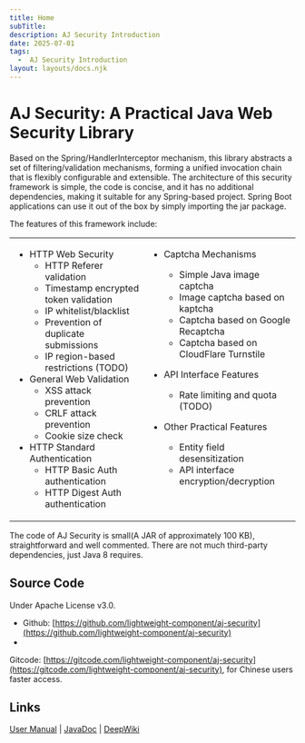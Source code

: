 ```yaml
---
title: Home
subTitle: 
description: AJ Security Introduction
date: 2025-07-01
tags:
  -  AJ Security Introduction
layout: layouts/docs.njk
---
```


# AJ Security: A Practical Java Web Security Library

Based on the Spring/HandlerInterceptor mechanism, this library abstracts a set of filtering/validation mechanisms,
forming a unified invocation chain that is flexibly configurable and extensible. The architecture of this security
framework is simple, the code is concise, and it has no additional dependencies, making it suitable for any Spring-based
project. Spring Boot applications can use it out of the box by simply importing the jar package.

The features of this framework include:

<style>
  table, table td { 
    border: 0!important;
  }
  table td {
    text-align: left;
    vertical-align: top;
  }
</style>
<table><tr><td>

- HTTP Web Security
    - HTTP Referer validation
    - Timestamp encrypted token validation
    - IP whitelist/blacklist
    - Prevention of duplicate submissions
    - IP region-based restrictions (TODO)
- General Web Validation
    - XSS attack prevention
    - CRLF attack prevention
    - Cookie size check
- HTTP Standard Authentication
    - HTTP Basic Auth authentication
    - HTTP Digest Auth authentication

</td>

<td>

- Captcha Mechanisms
    - Simple Java image captcha
    - Image captcha based on kaptcha
    - Captcha based on Google Recaptcha
    - Captcha based on CloudFlare Turnstile

- API Interface Features
    - Rate limiting and quota (TODO)
- Other Practical Features
    - Entity field desensitization
    - API interface encryption/decryption

</td></tr></table>

The code of AJ Security is small(A JAR of approximately 100 KB), straightforward and well commented. There are not much third-party dependencies, just
Java 8 requires.

## Source Code

Under Apache License v3.0.

- Github: [https://github.com/lightweight-component/aj-security](https://github.com/lightweight-component/aj-security)
-
Gitcode: [https://gitcode.com/lightweight-component/aj-security](https://gitcode.com/lightweight-component/aj-security),
for Chinese users faster access.

## Links

[User Manual](https://security.ajaxjs.com) | [JavaDoc](https://javadoc.io/doc/com.ajaxjs/aj-security) | [DeepWiki](https://deepwiki.com/lightweight-component/aj-security)